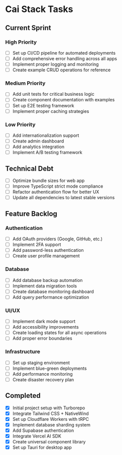# Cai Stack Tasks

## Current Sprint

### High Priority
- [ ] Set up CI/CD pipeline for automated deployments
- [ ] Add comprehensive error handling across all apps
- [ ] Implement proper logging and monitoring
- [ ] Create example CRUD operations for reference

### Medium Priority
- [ ] Add unit tests for critical business logic
- [ ] Create component documentation with examples
- [ ] Set up E2E testing framework
- [ ] Implement proper caching strategies

### Low Priority
- [ ] Add internationalization support
- [ ] Create admin dashboard
- [ ] Add analytics integration
- [ ] Implement A/B testing framework

## Technical Debt

- [ ] Optimize bundle sizes for web app
- [ ] Improve TypeScript strict mode compliance
- [ ] Refactor authentication flow for better UX
- [ ] Update all dependencies to latest stable versions

## Feature Backlog

### Authentication
- [ ] Add OAuth providers (Google, GitHub, etc.)
- [ ] Implement 2FA support
- [ ] Add password-less authentication
- [ ] Create user profile management

### Database
- [ ] Add database backup automation
- [ ] Implement data migration tools
- [ ] Create database monitoring dashboard
- [ ] Add query performance optimization

### UI/UX
- [ ] Implement dark mode support
- [ ] Add accessibility improvements
- [ ] Create loading states for all async operations
- [ ] Add proper error boundaries

### Infrastructure
- [ ] Set up staging environment
- [ ] Implement blue-green deployments
- [ ] Add performance monitoring
- [ ] Create disaster recovery plan

## Completed

- [x] Initial project setup with Turborepo
- [x] Integrate Tailwind CSS + NativeWind
- [x] Set up Cloudflare Workers with tRPC
- [x] Implement database sharding system
- [x] Add Supabase authentication
- [x] Integrate Vercel AI SDK
- [x] Create universal component library
- [x] Set up Tauri for desktop app